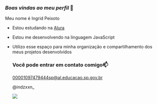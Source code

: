 ### _Boas vindas ao meu perfil_ 🍒

Meu nome é Ingrid Peixoto

- Estou estudando na [Alura](https://www.alura.com.br)
- Estou me desenvolvendo na linguagem JavaScript
- Utilizo esse espaço para minha organização e compartilhamento dos meus projetos desenvolvidos

  ### Você pode entrar em contato comigo📫

  00001097479444sp@al.educacao.sp.gov.br

  @indzxxn_

  ![](https://media1.tenor.com/m/iNR8ywF57BwAAAAC/eiaxtannies-bts-eiaxtannies.gif)
